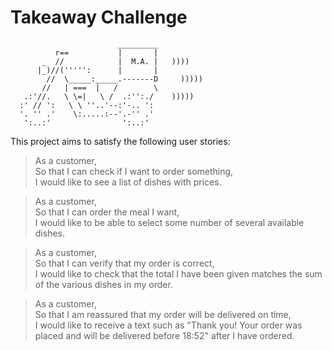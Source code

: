 # Takeaway Challenge
                            _________
              r==           |       |
           _  //            |  M.A. |   ))))
          |_)//(''''':      |       |
            //  \_____:_____.-------D     )))))
           //   | ===  |   /        \
       .:'//.   \ \=|   \ /  .:'':./    )))))
      :' // ':   \ \ ''..'--:'-.. ':
      '. '' .'    \:.....:--'.-'' .'
       ':..:'                ':..:'

This project aims to satisfy the following user stories:

> As a customer,  
> So that I can check if I want to order something,  
> I would like to see a list of dishes with prices.  

> As a customer,  
> So that I can order the meal I want,  
> I would like to be able to select some number of several available dishes.  

> As a customer,  
> So that I can verify that my order is correct,  
> I would like to check that the total I have been given matches the sum of the various dishes in my order.  

> As a customer,  
> So that I am reassured that my order will be delivered on time,  
> I would like to receive a text such as "Thank you! Your order was placed and will be delivered before 18:52" after I have ordered.  